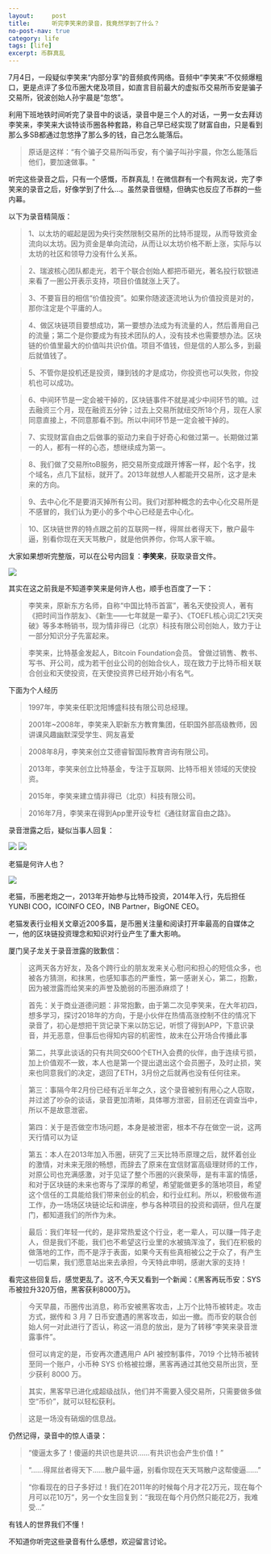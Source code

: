 ```yaml
---
layout:     post
title:      听完李笑来的录音，我竟然学到了什么？
no-post-nav: true
category: life
tags: [life]
excerpt: 币群真乱
---
```


7月4日，一段疑似李笑来“内部分享”的音频疯传网络。音频中“李笑来”不仅频爆粗口，更是点评了多位币圈大佬及项目，如直言目前最大的虚拟币交易所币安是骗子交易所，锐波创始人孙宇晨是“忽悠”。

利用下班地铁时间听完了录音中的谈话，录音中是三个人的对话，一男一女去拜访李笑来，李笑来大谈特谈币圈各种套路，称自己早已经实现了财富自由，只是看到那么多SB都通过忽悠挣了那么多的钱，自己怎么能落后。

> 原话是这样：“有个骗子交易所叫币安，有个骗子叫孙宇晨，你怎么能落后他们，要加速做事。"

听完这些录音之后，只有一个感慨，币群真乱！在微信群有一个有网友说，完了李笑来的录音之后，好像学到了什么...。虽然录音很糙，但确实也反应了币群的一些内幕。

以下为录音精简版：

> 1、以太坊的崛起是因为央行突然限制交易所的比特币提现，从而导致资金流向以太坊。因为资金是单向流动，从而让以太坊价格不断上涨，实际与以太坊的社区和领导力没有什么关系。

> 2、瑞波核心团队都走光，若干个联合创始人都把币砸光，著名投行软银进来看了一圈公开表示支持，项目价值就涨上天了。

> 3、不要盲目的相信“价值投资”。如果你随波逐流地认为价值投资是对的，那你注定是个平庸的人。

> 4、做区块链项目要想成功，第一要想办法成为有流量的人，然后善用自己的流量；第二个是你要成为有技术团队的人，没有技术也需要想办法。区块链的价值里最大的价值叫共识价值。项目不值钱，但是信的人那么多，到最后就值钱了。

> 5、不管你是投机还是投资，赚到钱的才是成功，你投资也可以失败，你投机也可以成功。

> 6、中间环节是一定会被干掉的，区块链事件不就是减少中间环节的嘛。过去融资三个月，现在融资五分钟；过去上交易所就纽交所18个月，现在人家同意直接上，不同意那看不到。所以中间环节是一定会被干掉的。

> 7、实现财富自由之后做事的驱动力来自于好奇心和做过第一。长期做过第一的人，都有一样的心态，想继续成为第一。

> 8、我们做了交易所toB服务，把交易所变成跟开博客一样，起个名字，找个域名，点几下鼠标，就开了。2013年就想人人都能开交易所，这才是未来的方向。

> 9、去中心化不是要消灭掉所有公司。我们对那种概念的去中心化交易所是不感冒的，我们认为更小的多个中心已经是去中心化。

> 10、区块链世界的特点跟之前的互联网一样，得屌丝者得天下，散户最牛逼，别看你现在天天骂散户，就是他供养你，你骂人家干嘛。

大家如果想听完整版，可以在公号内回复：**李笑来**，获取录音文件。

![](http://favorites.ren/assets/images/2018/life/xiaolai.jpg)

其实在这之前我是不知道李笑来是何许人也，顺手也百度了一下：

> 李笑来，原新东方名师，自称“中国比特币首富”，著名天使投资人，著有《把时间当作朋友》、《新生——七年就是一辈子》、《TOEFL核心词汇21天突破》等多本畅销书，现为情非得已（北京）科技有限公司创始人，致力于让一部分知识分子先富起来。

> 李笑来，比特基金发起人，Bitcoin Foundation会员。 曾做过销售、教书、写书、开公司，成为若干创业公司的创始合伙人，现在致力于比特币相关联合创业和天使投资，在天使投资界已经开始小有名气。

下面为个人经历

> 1997年，李笑来任职沈阳博盛科技有限公司总经理。 

> 2001年~2008年，李笑来入职新东方教育集团，任职国外部高级教师，因讲课风趣幽默深受学生、网友喜爱

> 2008年8月，李笑来创立艾德睿智国际教育咨询有限公司。 

> 2013年，李笑来创立比特基金，专注于互联网、比特币相关领域的天使投资。 

> 2015年，李笑来建立情非得已（北京）科技有限公司。 

> 2016年7月，李笑来在得到App里开设专栏《通往财富自由之路》。

录音泄露之后，疑似当事人回复：

![](http://favorites.ren/assets/images/2018/life/lixiaolaith.png)
![](http://favorites.ren/assets/images/2018/life/laopao.png)

老猫是何许人也？

![](http://favorites.ren/assets/images/2018/life/laomaoren.jpg)


老猫，币圈老炮之一，2013年开始参与比特币投资，2014年入行，先后担任YUNBI COO，ICOINFO CEO，INB Partner，BigONE CEO。

老猫发表行业相关文章近200多篇，是币圈关注量和阅读打开率最高的自媒体之一，他的区块链投资理念和知识对行业产生了重大影响。


厦门吴子龙关于录音泄露的致歉信：

>这两天各方好友，及各个跨行业的朋友发来关心慰问和担心的短信众多，也被各方猜测，和抹黑，也感知事态的严重性，第一感谢关心，第二，抱歉，因为被泄露而给笑来的声誉及脆弱的币圈添麻烦了！

>首先：关于商业道德问题：非常抱歉，由于第二次见李笑来，在大年初四，想多学习，探讨2018年的方向，于是小伙伴在热情高涨控制不住的情况下录音了，初心是想把干货记录下来以防忘记，听惯了得到APP，下意识录音，并无恶意，但事后也得知内容的机密性，故未在公开场合传播此事

>第二，共享此谈话的只有共同交600个ETH入会费的伙伴，由于连续亏损，加上价值观不一致，本人也是第一个提出退出这个会员圈子，及时止损，笑来也同意我们的决定，退回了ETH，3月份之后就再也没有任何往来。

>第三：事隔今年2月份已经有近半年之久，这个录音被别有用心之人窃取，并过滤了吵杂的谈话，录音更加清晰，具体哪方泄密，目前还在调查当中，所以不是故意泄密。

>第四：关于是否做空市场问题，本身是被泄密，根本不存在做空一说，这两天行情可以为证

>第五：本人在2013年加入币圈，研究了三天比特币原理之后，就怀着创业的激情，对未来无限的畅想，而辞去了原来在宜信财富高级理财师的工作，对原公司也充满感激，对于见证了整个币圈的兴衰荣辱，是有丰富的情感，和对于区块链的未来也寄与了深厚的希望，希望能做更多的落地项目，希望这个信任的工具能给我们带来创业的机会，和行业红利。所以，积极做布道工作，办一场场区块链论坛和讲座，参与各种项目的投资和调研，但凡在厦门，都知道我们的所作为未。

>最后：我们年轻一代的，是非常热爱这个行业，老一辈人，可以赚一阵子走人，但是我们不能，我们也不希望这行业里的水被搞浑浊了，我们在积极的做落地的工作，而不是浮于表面，如果今天有些真相被公之于众了，有产生一切后果，我们愿意站出来去承担，今天特此申明，感谢大家的支持！

看完这些回复后，感觉更乱了。这不,今天又看到一个新闻：《黑客再玩币安：SYS币被拉升320万倍，黑客获利8000万》。

> 今天早晨，币圈传出消息，称币安被黑客攻击，上万个比特币被转走。攻击方式，据传和 3 月 7 日币安遭遇的黑客攻击，如出一撤。而币安的联合创始人何一对此进行了否认，称这一消息的放出，是为了转移“李笑来录音泄露事件”。

>但可以肯定的是，币安再次遭遇用户 API 被控制事件，7019 个比特币被转至同一个账户，小币种 SYS 价格被拉爆，黑客再通过其他交易所出货，至少获利 8000 万。

>其实，黑客早已进化成超级战队，他们并不需要入侵交易所，只需要做多做空“币价”，就可以轻松获利。

>这是一场没有硝烟的信息战。

仍然记得，录音中的惊人语录：

>“傻逼太多了！傻逼的共识也是共识……有共识也会产生价值！”

>“……得屌丝者得天下……散户最牛逼，别看你现在天天骂散户这帮傻逼……”

>“你看现在的日子多好过！我们在2011年的时候每个月才花2万元，现在每个月可以花10万“，另一个女生回复到：“我现在每个月仍然只能花2万，我难受...”

有钱人的世界我们不懂！

不知道你听完这些录音有什么感想，欢迎留言讨论。


